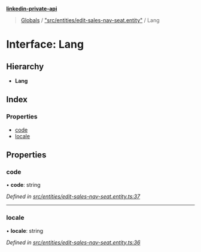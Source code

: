 **[linkedin-private-api](../README.md)**

> [Globals](../globals.md) / ["src/entities/edit-sales-nav-seat.entity"](../modules/_src_entities_edit_sales_nav_seat_entity_.md) / Lang

# Interface: Lang

## Hierarchy

* **Lang**

## Index

### Properties

* [code](_src_entities_edit_sales_nav_seat_entity_.lang.md#code)
* [locale](_src_entities_edit_sales_nav_seat_entity_.lang.md#locale)

## Properties

### code

•  **code**: string

*Defined in [src/entities/edit-sales-nav-seat.entity.ts:37](https://github.com/cosiall/linkedin-private-api/blob/7ebb094/src/entities/edit-sales-nav-seat.entity.ts#L37)*

___

### locale

•  **locale**: string

*Defined in [src/entities/edit-sales-nav-seat.entity.ts:36](https://github.com/cosiall/linkedin-private-api/blob/7ebb094/src/entities/edit-sales-nav-seat.entity.ts#L36)*
